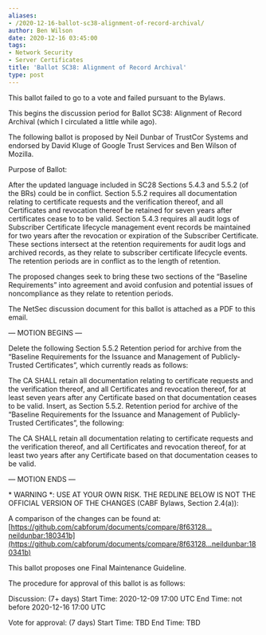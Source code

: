 ```yaml
---
aliases:
- /2020-12-16-ballot-sc38-alignment-of-record-archival/
author: Ben Wilson
date: 2020-12-16 03:45:00
tags:
- Network Security
- Server Certificates
title: 'Ballot SC38: Alignment of Record Archival'
type: post
---
```


This ballot failed to go to a vote and failed pursuant to the Bylaws.

This begins the discussion period for Ballot SC38: Alignment of Record
Archival (which I circulated a little while ago).

The following ballot is proposed by Neil Dunbar of TrustCor Systems and
endorsed by David Kluge of Google Trust Services and Ben Wilson of Mozilla.

Purpose of Ballot:

After the updated language included in SC28 Sections 5.4.3 and 5.5.2 (of
the BRs) could be in conflict. Section 5.5.2 requires all documentation
relating to certificate requests and the verification thereof, and all
Certificates and revocation thereof be retained for seven years after
certificates cease to to be valid. Section 5.4.3 requires all audit logs
of Subscriber Certificate lifecycle management event records be
maintained for two years after the revocation or expiration of the
Subscriber Certificate. These sections intersect at the retention
requirements for audit logs and archived records, as they relate to
subscriber certificate lifecycle events. The retention periods are in
conflict as to the length of retention.

The proposed changes seek to bring these two sections of the “Baseline
Requirements” into agreement and avoid confusion and potential issues of
noncompliance as they relate to retention periods.

The NetSec discussion document for this ballot is attached as a PDF to
this email.

— MOTION BEGINS —

Delete the following Section 5.5.2 Retention period for archive from the
“Baseline Requirements for the Issuance and Management of
Publicly-Trusted Certificates”, which currently reads as follows:

The CA SHALL retain all documentation relating to certificate requests
and the verification thereof, and all Certificates and revocation
thereof, for at least seven years after any Certificate based on that
documentation ceases to be valid.
Insert, as Section 5.5.2. Retention period for archive of the “Baseline
Requirements for the Issuance and Management of Publicly-Trusted
Certificates”, the following:

The CA SHALL retain all documentation relating to certificate requests
and the verification thereof, and all Certificates and revocation
thereof, for at least two years after any Certificate based on that
documentation ceases to be valid.

— MOTION ENDS —

\* WARNING \*: USE AT YOUR OWN RISK. THE REDLINE BELOW IS NOT THE OFFICIAL
VERSION OF THE CHANGES (CABF Bylaws, Section 2.4(a)):

A comparison of the changes can be found at:
[https://github.com/cabforum/documents/compare/8f63128…neildunbar:180341b](https://github.com/cabforum/documents/compare/8f63128...neildunbar:180341b)

This ballot proposes one Final Maintenance Guideline.

The procedure for approval of this ballot is as follows:

Discussion: (7+ days)
Start Time: 2020-12-09 17:00 UTC
End Time: not before 2020-12-16 17:00 UTC

Vote for approval: (7 days)
Start Time: TBD
End Time: TBD